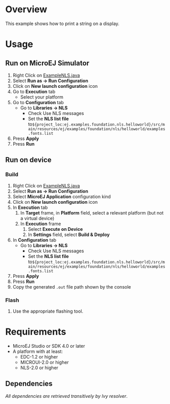 # Overview
This example shows how to print a string on a display.

# Usage
## Run on MicroEJ Simulator
1. Right Click on [ExampleNLS.java](ej.examples.foundation.nls.helloworld/src/main/java/ej/examples/foundation/nls/helloworld/ExampleNLS.java)
1. Select **Run as -> Run Configuration** 
1. Click on **New launch configuration** icon
1. Go to **Execution** tab
	* Select your platform 
1. Go to **Configuration** tab
	* Go to **Libraries -> NLS**
		* Check Use NLS messages
		* Set the **NLS list file** to`${project_loc:ej.examples.foundation.nls.helloworld}/src/main/resources/ej/examples/foundation/nls/helloworld/examples.fonts.list`
1. Press **Apply**
1. Press **Run**


## Run on device
### Build
1. Right Click on [ExampleNLS.java](ej.examples.foundation.nls.helloworld/src/main/java/ej/examples/foundation/nls/helloworld/ExampleNLS.java)
1. Select **Run as -> Run Configuration**
1. Select **MicroEJ Application** configuration kind
1. Click on **New launch configuration** icon
1. In **Execution** tab
	1. In **Target** frame, in **Platform** field, select a relevant platform (but not a virtual device)
	1. In **Execution** frame
		1. Select **Execute on Device**
		2. In **Settings** field, select **Build & Deploy**
1. In **Configuration** tab
	* Go to **Libraries -> NLS**
		* Check Use NLS messages
		* Set the **NLS list file** to`${project_loc:ej.examples.foundation.nls.helloworld}/src/main/resources/ej/examples/foundation/nls/helloworld/examples.fonts.list`
1. Press **Apply**
1. Press **Run**
1. Copy the generated `.out` file path shown by the console

### Flash
1. Use the appropriate flashing tool.

# Requirements
* MicroEJ Studio or SDK 4.0 or later
* A platform with at least:
	* EDC-1.2 or higher
	* MICROUI-2.0 or higher
	* NLS-2.0 or higher

## Dependencies
_All dependencies are retrieved transitively by Ivy resolver_.